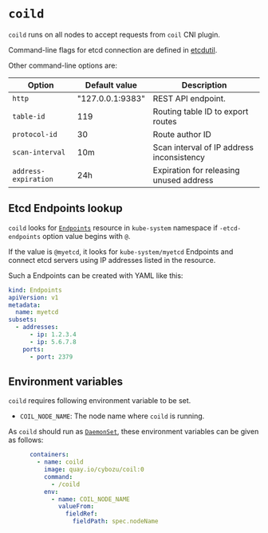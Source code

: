 `coild`
=======

`coild` runs on all nodes to accept requests from `coil` CNI plugin.

Command-line flags for etcd connection are defined in [etcdutil][].

Other command-line options are:

| Option               | Default value    | Description                               |
| -------------------- | ---------------- | ----------------------------------------- |
| `http`               | "127.0.0.1:9383" | REST API endpoint.                        |
| `table-id`           | 119              | Routing table ID to export routes         |
| `protocol-id`        | 30               | Route author ID                           |
| `scan-interval`      | 10m              | Scan interval of IP address inconsistency |
| `address-expiration` | 24h              | Expiration for releasing unused address   |

Etcd Endpoints lookup
---------------------

`coild` looks for [`Endpoints`][Endpoints] resource in `kube-system` namespace
if `-etcd-endpoints` option value begins with `@`.

If the value is `@myetcd`, it looks for `kube-system/myetcd` Endpoints and
connect etcd servers using IP addresses listed in the resource.

Such a Endpoints can be created with YAML like this:
```yaml
kind: Endpoints
apiVersion: v1
metadata:
  name: myetcd
subsets:
  - addresses:
      - ip: 1.2.3.4
      - ip: 5.6.7.8
    ports:
      - port: 2379
```

Environment variables
---------------------

`coild` requires following environment variable to be set.

* `COIL_NODE_NAME`: The node name where `coild` is running.

As `coild` should run as [`DaemonSet`](https://kubernetes.io/docs/concepts/workloads/controllers/daemonset/), these environment variables can be given as follows:

```yaml
      containers:
        - name: coild
          image: quay.io/cybozu/coil:0
          command:
            - /coild
          env:
            - name: COIL_NODE_NAME
              valueFrom:
                fieldRef:
                  fieldPath: spec.nodeName
```

[etcdutil]: https://github.com/cybozu-go/etcdutil
[Endpoints]: https://kubernetes.io/docs/concepts/services-networking/service/#services-without-selectors
